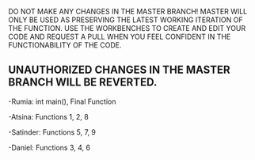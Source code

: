 DO NOT MAKE ANY CHANGES IN THE MASTER BRANCH! MASTER WILL ONLY BE USED AS PRESERVING THE LATEST WORKING ITERATION OF THE FUNCTION. USE THE WORKBENCHES TO CREATE AND EDIT YOUR CODE AND REQUEST A PULL WHEN YOU FEEL CONFIDENT IN THE FUNCTIONABILITY OF THE CODE.

UNAUTHORIZED CHANGES IN THE MASTER BRANCH WILL BE REVERTED.
- 

-Rumia:
int main(), Final Function

-Atsina:
Functions 1, 2, 8
 
-Satinder:
Functions 5, 7, 9
 
-Daniel:
Functions 3, 4, 6
